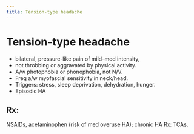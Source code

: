 ```yaml
---
title: Tension-type headache
---
```

# Tension-type headache

* bilateral, pressure-like pain of mild–mod intensity, 
* not throbbing or aggravated by physical activity. 
* A/w photophobia or phonophobia, not N/V. 
* Freq a/w myofascial sensitivity in neck/head. 
* Triggers: stress, sleep deprivation, dehydration, hunger. 
* Episodic HA 

## Rx: 
NSAIDs, 
acetaminophen (risk of med overuse HA); 
chronic HA Rx: TCAs.
